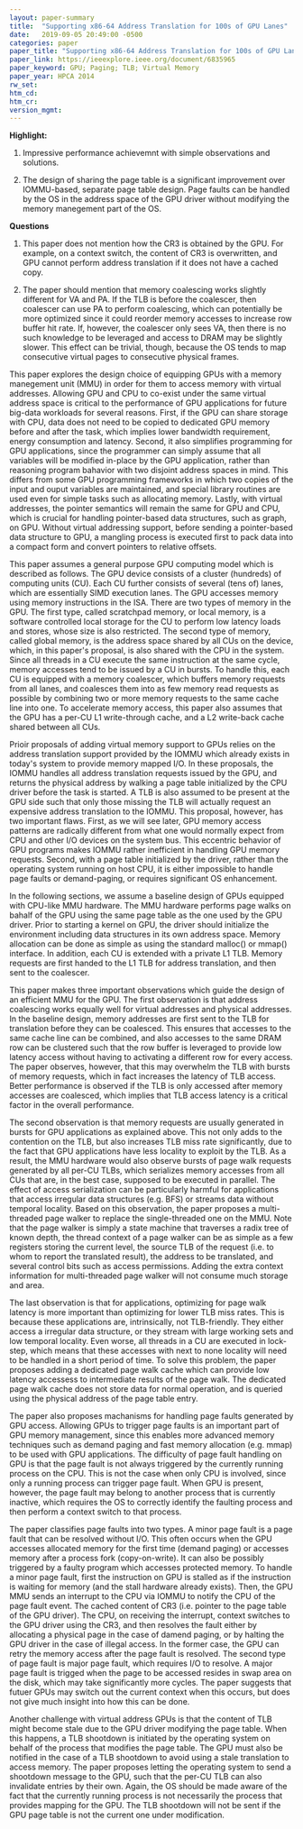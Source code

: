 ```yaml
---
layout: paper-summary
title:  "Supporting x86-64 Address Translation for 100s of GPU Lanes"
date:   2019-09-05 20:49:00 -0500
categories: paper
paper_title: "Supporting x86-64 Address Translation for 100s of GPU Lanes"
paper_link: https://ieeexplore.ieee.org/document/6835965
paper_keyword: GPU; Paging; TLB; Virtual Memory
paper_year: HPCA 2014
rw_set: 
htm_cd: 
htm_cr: 
version_mgmt: 
---
```


**Highlight:**

1. Impressive performance achievemnt with simple observations and solutions. 

2. The design of sharing the page table is a significant improvement over IOMMU-based, separate page table design.
   Page faults can be handled by the OS in the address space of the GPU driver without modifying the memory
   manegement part of the OS.

**Questions**

1. This paper does not mention how the CR3 is obtained by the GPU. For example, on a context switch, the content of
   CR3 is overwritten, and GPU cannot perform address translation if it does not have a cached copy. 

2. The paper should mention that memory coalescing works slightly different for VA and PA. If the TLB is before the 
   coalescer, then coalescer can use PA to perform coalescing, which can potentially be more optimized since it 
   could reorder memory accesses to increase row buffer hit rate. If, however, the coalescer only sees VA, then there
   is no such knowledge to be leveraged and access to DRAM may be slightly slower. This effect can be trivial, though,
   because the OS tends to map consecutive virtual pages to consecutive physical frames.


This paper explores the design choice of equipping GPUs with a memory manegement unit (MMU) in order for them to access
memory with virtual addresses. Allowing GPU and CPU to co-exist under the same virtual address space is critical to
the performance of GPU applications for future big-data workloads for several reasons. First, if the GPU can share storage
with CPU, data does not need to be copied to dedicated GPU memory before and after the task, which implies lower bandwidth
requirement, energy consumption and latency. Second, it also simplifies programming for GPU applications, since the programmer
can simply assume that all variables will be modified in-place by the GPU application, rather than reasoning program bahavior
with two disjoint address spaces in mind. This differs from some GPU programming
frameworks in which two copies of the input and ouput variables are maintained, and special library routines are used even
for simple tasks such as allocating memory. Lastly, with virtual addresses, the pointer
semantics will remain the same for GPU and CPU, which is crucial for handling pointer-based data structures, such as graph, 
on GPU. Without virtual addressing support, before sending a pointer-based data structure to GPU, a mangling process is 
executed first to pack data into a compact form and convert pointers to relative offsets. 

This paper assumes a general purpose GPU computing model which is described as follows. The GPU device consists of a cluster 
(hundreds) of computing units (CU). Each CU further consists of several (tens of) lanes, which are essentially SIMD execution 
lanes. The GPU accesses memory using memory instructions in the ISA. There are two types of memory in the GPU. The first type,
called scratchpad memory, or local memory, is a software controlled local storage for the CU to perform low latency loads
and stores, whose size is also restricted. The second type of memory, called global memory, is the address space shared
by all CUs on the device, which, in this paper's proposal, is also shared with the CPU in the system. Since all threads in
a CU execute the same instruction at the same cycle, memory accesses tend to be issued by a CU in bursts. To handle this,
each CU is equipped with a memory coalescer, which buffers memory requests from all lanes, and coalesces them into as few 
memory read requests as possible by combining two or more memory requests to the same cache line into one. To accelerate memory
access, this paper also assumes that the GPU has a per-CU L1 write-through cache, and a L2 write-back cache shared between 
all CUs.

Prioir proposals of adding virtual memory support to GPUs relies on the address translation support provided by the IOMMU
which already exists in today's system to provide memory mapped I/O. In these proposals, the IOMMU handles all address 
translation requests issued by the GPU, and returns the physical address by walking a page table initialized by the CPU
driver before the task is started. A TLB is also assumed to be present at the GPU side such that only those missing the 
TLB will actually request an expensive address translation to the IOMMU. This proposal, however, has two important flaws.
First, as we will see later, GPU memory access patterns are radically different from what one would normally expect from CPU
and other I/O devices on the system bus. This eccentric behavior of GPU programs makes IOMMU rather inefficient in handling
GPU memory requests. Second, with a page table initialized by the driver, rather than the operating system running on 
host CPU, it is either impossible to handle page faults or demand-paging, or requires significant OS enhancement.

In the following sections, we assume a baseline design of GPUs equipped with CPU-like MMU hardware. The MMU hardware
performs page walks on bahalf of the GPU using the same page table as the one used by the GPU driver. Prior to starting 
a kernel on GPU, the driver should initialize the environment including data structures in its own address space. Memory
allocation can be done as simple as using the standard malloc() or mmap() interface. In addition, each CU is extended with
a private L1 TLB. Memory requests are first handed to the L1 TLB for address translation, and then sent to the coalescer.

This paper makes three important observations which guide the design of an efficient MMU for the GPU. The first observation
is that address coalescing works equally well for virtual addresses and physical addresses. In the baseline design, 
memory addresses are first sent to the TLB for translation before they can be coalesced. This ensures that accesses to
the same cache line can be combined, and also accesses to the same DRAM row can be clustered such that the row buffer
is leveraged to provide low latency access without having to activating a different row for every access. The paper observes,
however, that this may overwhelm the TLB with bursts of memory requests, which in fact increases the latency of TLB
access. Better performance is observed if the TLB is only accessed after memory accesses are coalesced, which implies
that TLB access latency is a critical factor in the overall performance.

The second observation is that memory requests are usually generated in bursts for GPU applications as explained above.
This not only adds to the contention on the TLB, but also increases TLB miss rate significantly, due to the fact that
GPU applications have less locality to exploit by the TLB. As a result, the MMU hardware would also observe bursts of 
page walk requests generated by all per-CU TLBs, which serializes memory accesses from all CUs that are, in the best case,
supposed to be executed in parallel. The effect of access serialization can be particularly harmful for applications that
access irregular data structures (e.g. BFS) or streams data without temporal locality. Based on this observation, the paper 
proposes a multi-threaded page walker to replace the single-threaded one on the MMU. Note that the page walker is simply
a state machine that traverses a radix tree of known depth, the thread context of a page walker can be as simple as a few
registers storing the current level, the source TLB of the request (i.e. to whom to report the translated result), the address
to be translated, and several control bits such as access permissions. Adding the extra context information for multi-threaded 
page walker will not consume much storage and area.

The last observation is that for applications, optimizing for page walk latency is more important than optimizing for lower 
TLB miss rates. This is because these applications are, intrinsically, not TLB-friendly. They either access a irregular data
structure, or they stream with large working sets and low temporal locality. Even worse, all threads in a CU are executed in 
lock-step, which means that these accesses with next to none locality will need to be handled in a short period of time. 
To solve this problem, the paper proposes adding a dedicated page walk cache which can provide low latency accessess to 
intermediate results of the page walk. The dedicated page walk cache does not store data for normal operation, and is 
queried using the physical address of the page table entry. 

The paper also proposes machanisms for handling page faults generated by GPU access. Allowing GPUs to trigger page faults 
is an important part of GPU memory management, since this enables more advanced memory techniques such as demand paging
and fast memory allocation (e.g. mmap) to be used with GPU applications. The difficulty of page fault handling on GPU
is that the page fault is not always triggered by the currently running process on the CPU. This is not the case when only
CPU is involved, since only a running process can trigger page fault. When GPU is present, however, the page fault may
belong to another process that is currently inactive, which requires the OS to correctly identify the faulting process
and then perform a context switch to that process.

The paper classifies page faults into two
types. A minor page fault is a page fault that can be resolved without I/O. This often occurs when the GPU accesses 
allocated memory for the first time (demand paging) or accesses memory after a process fork (copy-on-write). It can also
be possibly triggered by a faulty program which accesses protected memory. To handle a minor page fault, first the 
instruction on GPU is stalled as if the instruction is waiting for memory (and the stall hardware already exists). 
Then, the GPU MMU sends an interrupt to the CPU via IOMMU to notify the CPU of the page fault event. The cached content of
CR3 (i.e. pointer to the page table of the GPU driver). The CPU, on receiving the interrupt, context switches to the 
GPU driver using the CR3, and then resolves the fault either by allocating a physical page in the case of damend paging, 
or by halting the GPU driver in the case of illegal access. In the former case, the GPU can retry the memory access after
the page fault is resolved. The second type of page fault is major page fault, which requires I/O to resolve. A major
page fault is trigged when the page to be accessed resides in swap area on the disk, which may take significantly more
cycles. The paper suggests that futuer GPUs may switch out the current context when this occurs, but does not give much
insight into how this can be done. 

Another challenge with virtual address GPUs is that the content of TLB might become stale due to the GPU driver modifying 
the page table. When this happens, a TLB shootdown is initiated by the operating system on behalf of the process that modifies 
the page table. The GPU must also be notified in the case of a TLB shootdown to avoid using a stale translation to access
memory. The paper proposes letting the operating system to send a shootdown message to the GPU, such that the per-CU
TLB can also invalidate entries by their own. Again, the OS should be made aware of the fact that the currently running
process is not necessarily the process that provides mapping for the GPU. The TLB shootdown will not be sent if the GPU
page table is not the current one under modification.